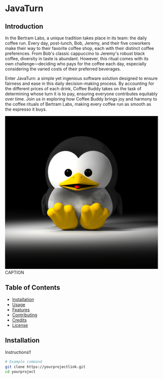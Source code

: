 # JavaTurn

## Introduction

In the Bertram Labs, a unique tradition takes place in its team: the daily coffee run. Every day, post-lunch, Bob, Jeremy, and their five coworkers make their way to their favorite coffee shop, each with their distinct coffee preferences. From Bob's classic cappuccino to Jeremy's robust black coffee, diversity in taste is abundant. However, this ritual comes with its own challenge—deciding who pays for the coffee each day, especially considering the varied costs of their preferred beverages.

Enter JavaTurn: a simple yet ingenious software solution designed to ensure fairness and ease in this daily decision-making process. By accounting for the different prices of each drink, Coffee Buddy takes on the task of determining whose turn it is to pay, ensuring everyone contributes equitably over time. Join us in exploring how Coffee Buddy brings joy and harmony to the coffee rituals of Bertram Labs, making every coffee run as smooth as the espresso it buys.

![Project Image](images/first.png)
CAPTION

## Table of Contents

- [Installation](#installation)
- [Usage](#usage)
- [Features](#features)
- [Contributing](#contributing)
- [Credits](#credits)
- [License](#license)

## Installation

Instructions!!

```bash
# Example command
git clone https://yourprojectlink.git
cd yourproject
